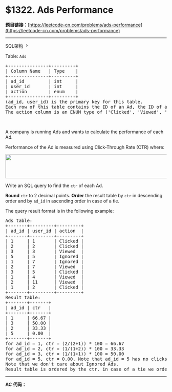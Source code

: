 # $1322. Ads Performance

**题目链接：**[https://leetcode-cn.com/problems/ads-performance](https://leetcode-cn.com/problems/ads-performance)

---

<div class="content__1Y2H">
 <div class="sql-schema-wrapper__1jqS">
  <a class="sql-schema-link__1VAC">SQL架构
   <svg viewbox="0 0 24 24" width="1em" height="1em" class="css-1lc17o4-icon">
    <path fill-rule="evenodd" d="M10 6L8.59 7.41 13.17 12l-4.58 4.59L10 18l6-6z"></path>
   </svg></a>
 </div>
 <div class="notranslate">
  <p>Table: <code>Ads</code></p> 
  <pre class="language-text">+---------------+---------+
| Column Name   | Type    |
+---------------+---------+
| ad_id         | int     |
| user_id       | int     |
| action        | enum    |
+---------------+---------+
(ad_id, user_id) is the primary key for this table.
Each row of this table contains the ID of an Ad, the ID of a user and the action taken by this user regarding this Ad.
The action column is an ENUM type of ('Clicked', 'Viewed', 'Ignored').
</pre> 
  <p>&nbsp;</p> 
  <p>A company is running Ads and wants to calculate the performance of each Ad.</p> 
  <p>Performance of the Ad is measured using&nbsp;Click-Through Rate (CTR) where:</p> 
  <p><img style="width: 600px; height: 75px;" src="/uploads/2020/01/17/sql1.png" alt=""></p> 
  <p>Write an SQL query to find the <code>ctr</code> of each Ad.</p> 
  <p><strong>Round</strong> <code>ctr</code>&nbsp;to 2 decimal points. <strong>Order</strong> the result table by <code>ctr</code>&nbsp;in descending order&nbsp;and by&nbsp;<code>ad_id</code>&nbsp;in ascending order in case of a tie.</p> 
  <p>The query result format is in the following example:</p> 
  <pre class="language-text">Ads table:
+-------+---------+---------+
| ad_id | user_id | action  |
+-------+---------+---------+
| 1     | 1       | Clicked |
| 2     | 2       | Clicked |
| 3     | 3       | Viewed  |
| 5     | 5       | Ignored |
| 1     | 7       | Ignored |
| 2     | 7       | Viewed  |
| 3     | 5       | Clicked |
| 1     | 4       | Viewed  |
| 2     | 11      | Viewed  |
| 1     | 2       | Clicked |
+-------+---------+---------+
Result table:
+-------+-------+
| ad_id | ctr   |
+-------+-------+
| 1     | 66.67 |
| 3     | 50.00 |
| 2     | 33.33 |
| 5     | 0.00  |
+-------+-------+
for ad_id = 1, ctr = (2/(2+1)) * 100 = 66.67
for ad_id = 2, ctr = (1/(1+2)) * 100 = 33.33
for ad_id = 3, ctr = (1/(1+1)) * 100 = 50.00
for ad_id = 5, ctr = 0.00, Note that ad_id = 5 has no clicks or views.
Note that we don't care about Ignored Ads.
Result table is ordered by the ctr. in case of a tie we order them by ad_id
</pre> 
 </div>
</div>

---

**AC 代码：**

```java

```